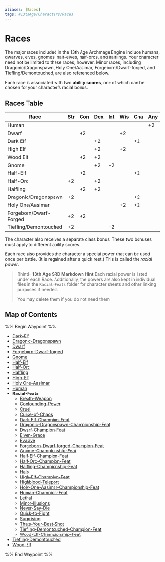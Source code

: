 ```yaml
---
aliases: [Races]
tags: #13thAge/Characters/Races
---
```


# Races

The major races included in the 13th Age Archmage Engine include humans, dwarves, elves, gnomes, half-elves, half-orcs, and halflings. Your character need not be limited to these races, however. Minor races, including Dragonic/Dragonspawn, Holy One/Aasimar, Forgeborn/Dwarf-forged, and Tiefling/Demontouched, are also referenced below.

Each race is associated with two **ability scores**, one of which can be chosen for your character’s racial bonus.

## Races Table

| **Race**               | **Str** | **Con** | **Dex** | **Int** | **Wis** | **Cha** | **Any** |
| ---------------------- | --- | --- | --- | --- | --- | --- | --- |
| Human                  |     |     |     |     |     |     | +2  |
| Dwarf                  |     | +2  |     |     | +2  |     |     |
| Dark Elf               |     |     | +2  |     |     | +2  |     |
| High Elf               |     |     | +2  |     | +2  |     |     |
| Wood Elf               |     | +2  | +2  |     |     |     |     |
| Gnome                  |     |     | +2  | +2  |     |     |     |
| Half-Elf               |     | +2  |     |     |     | +2  |     |
| Half-Orc               | +2  |     | +2  |     |     |     |     |
| Halfling               |     | +2  | +2  |     |     |     |     |
| Dragonic\/Dragonspawn  | +2  |     |     |     |     | +2  |     |
| Holy One\/Aasimar      |     |     |     |     | +2  | +2  |     |
| Forgeborn/Dwarf-Forged | +2  | +2  |     |     |     |     |     |
| Tiefling/Demontouched  | +2  |     |     | +2  |     |     |     |

The character also receives a separate class bonus. These two bonuses must apply to different ability scores.

Each race also provides the character a special power that can be used once per battle. (It is regained after a quick rest.) This is called the _racial power_.

> [!hint]- **13th Age SRD Markdown Hint**
> Each racial power is listed under each Race. Additionally, the powers are also kept in individual files in the `Racial-Feats` folder for character sheets and other linking purposes if needed.
>
> You may delete them if you do not need them.

## Map of Contents

%% Begin Waypoint %%
- [Dark-Elf](./Dark-Elf.md)
- [Dragonic-Dragonspawn](./Dragonic-Dragonspawn.md)
- [Dwarf](./Dwarf.md)
- [Forgeborn-Dwarf-forged](./Forgeborn-Dwarf-forged.md)
- [Gnome](./Gnome.md)
- [Half-Elf](./Half-Elf.md)
- [Half-Orc](./Half-Orc.md)
- [Halfling](./Halfling.md)
- [High-Elf](./High-Elf.md)
- [Holy One-Aasimar](./Holy%20One-Aasimar.md)
- [Human](./Human.md)
- **Racial-Feats**
	- [Breath-Weapon](./Racial-Feats/Breath-Weapon.md)
	- [Confounding-Power](./Racial-Feats/Confounding-Power.md)
	- [Cruel](./Racial-Feats/Cruel.md)
	- [Curse-of-Chaos](./Racial-Feats/Curse-of-Chaos.md)
	- [Dark-Elf-Champion-Feat](./Racial-Feats/Dark-Elf-Champion-Feat.md)
	- [Dragonic-Dragonspawn-Championship-Feat](./Racial-Feats/Dragonic-Dragonspawn-Championship-Feat.md)
	- [Dwarf-Champion-Feat](./Racial-Feats/Dwarf-Champion-Feat.md)
	- [Elven-Grace](./Racial-Feats/Elven-Grace.md)
	- [Evasive](./Racial-Feats/Evasive.md)
	- [Forgeborn-Dwarf-forged-Champion-Feat](./Racial-Feats/Forgeborn-Dwarf-forged-Champion-Feat.md)
	- [Gnome-Championship-Feat](./Racial-Feats/Gnome-Championship-Feat.md)
	- [Half-Elf-Champion-Feat](./Racial-Feats/Half-Elf-Champion-Feat.md)
	- [Half-Orc-Champion-Feat](./Racial-Feats/Half-Orc-Champion-Feat.md)
	- [Halfling-Championship-Feat](./Racial-Feats/Halfling-Championship-Feat.md)
	- [Halo](./Racial-Feats/Halo.md)
	- [High-Elf-Champion-Feat](./Racial-Feats/High-Elf-Champion-Feat.md)
	- [Highblood-Teleport](./Racial-Feats/Highblood-Teleport.md)
	- [Holy-One-Aasimar-Championship-Feat](./Racial-Feats/Holy-One-Aasimar-Championship-Feat.md)
	- [Human-Champion-Feat](./Racial-Feats/Human-Champion-Feat.md)
	- [Lethal](./Racial-Feats/Lethal.md)
	- [Minor-Illusions](./Racial-Feats/Minor-Illusions.md)
	- [Never-Say-Die](./Racial-Feats/Never-Say-Die.md)
	- [Quick-to-Fight](./Racial-Feats/Quick-to-Fight.md)
	- [Surprising](./Racial-Feats/Surprising.md)
	- [Thats-Your-Best-Shot](./Racial-Feats/Thats-Your-Best-Shot.md)
	- [Tiefling-Demontouched-Champion-Feat](./Racial-Feats/Tiefling-Demontouched-Champion-Feat.md)
	- [Wood-Elf-Championship-Feat](./Racial-Feats/Wood-Elf-Championship-Feat.md)
- [Tiefling-Demontouched](./Tiefling-Demontouched.md)
- [Wood-Elf](./Wood-Elf.md)

%% End Waypoint %%